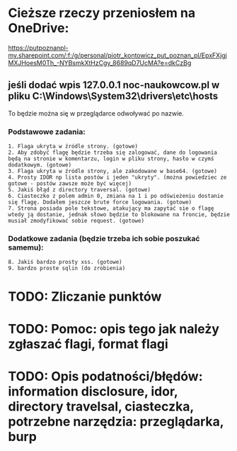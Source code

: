 # Cieższe rzeczy przeniosłem na OneDrive:
https://putpoznanpl-my.sharepoint.com/:f:/g/personal/piotr_kontowicz_put_poznan_pl/EpxFXjgjMXJHoesM0Th_-NYBsmkXtHzCgy_8689qD7UcMA?e=dkCzBg

## jeśli dodać wpis 127.0.0.1 noc-naukowcow.pl w pliku C:\Windows\System32\drivers\etc\hosts
To będzie można się w przeglądarce odwoływać po nazwie.

### Podstawowe zadania:
    1. Flaga ukryta w źródle strony. (gotowe)
    2. Aby zdobyć flagę będzie trzeba się zalogować, dane do logowania będą na stronie w komentarzu, login w pliku strony, hasło w czymś dodatkowym. (gotowe)
    3. Flaga ukryta w źródle strony, ale zakodowane w base64. (gotowe)
    4. Prosty IDOR np lista postów i jeden "ukryty". (można powiedziec ze gotowe - postów zawsze może być więcej)
    5. Jakiś błąd z directory traversal. (gotowe)
    6. Ciasteczko z polem admin 0, zmiana na 1 i po odświeżeniu dostanie się flagę. Dodałem jeszcze brute force logowania. (gotowe) 
    7. Strona posiada pole tekstowe, atakujący ma zapytać sie o flagę wtedy ją dostanie, jednak słowo będzie to blokowane na froncie, będzie musiał zmodyfikować sobie request. (gotowe)

### Dodatkowe zadania (będzie trzeba ich sobie poszukać samemu):
    8. Jakiś bardzo prosty xss. (gotowe)
    9. bardzo proste sqlin (do zrobienia)

# TODO: Zliczanie punktów
# TODO: Pomoc: opis tego jak należy zgłaszać flagi, format flagi
# TODO: Opis podatności/błędów: information disclosure, idor, directory travelsal, ciasteczka, potrzebne narzędzia: przeglądarka, burp 